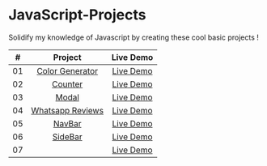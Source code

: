 # JavaScript-Projects
Solidify my knowledge of Javascript by creating these cool basic projects !

| **#** |**Project**|**Live Demo**|
|:-:|:-:|:-:|
|01|  [Color Generator](https://github.com/lynnaouad/JavaScript-Projects/tree/main/Color%20Generator)  |[Live Demo](https://github.com/lynnaouad/JavaScript-Projects/tree/main/Color%20Generator/)|
|02|  [Counter](https://github.com/lynnaouad/JavaScript-Projects/tree/main/Counter)  |[Live Demo]()|
|03|  [Modal](https://github.com/lynnaouad/JavaScript-Projects/tree/main/Modal)  |[Live Demo]()|
|04|  [Whatsapp Reviews](https://github.com/lynnaouad/JavaScript-Projects/tree/main/Whatsapp%20Reviews)  |[Live Demo]()|
|05|  [NavBar](https://github.com/lynnaouad/JavaScript-Projects/tree/main/navBar)  |[Live Demo]()|
|06|  [SideBar](https://github.com/lynnaouad/JavaScript-Projects/tree/main/sideBar)  |[Live Demo]()|
|07|  []()  |[Live Demo]()|
   


